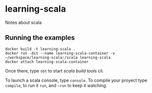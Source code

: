 # learning-scala

Notes about scala

## Running the examples

```
docker build -t learning-scala .
docker run -dit --name learning-scala-container -v ~/workspace/learning-scala:/scala learning-scala
docker attach learning-scala-container
```

Once there, type `sbt` to start *scala build tools* cli.

To launch a scala console, type `console`. To compile your proyect type `compile`, to run it `run`, and `~run` to keep it watching.